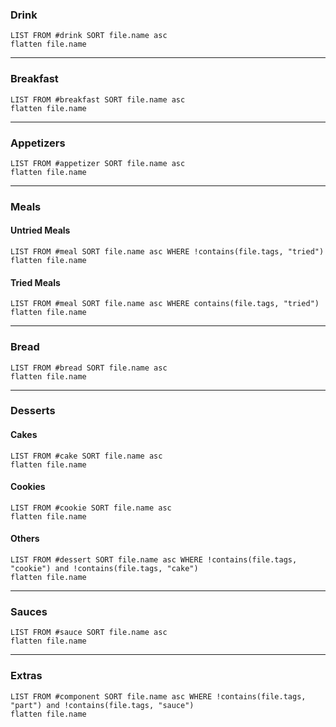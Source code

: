 ### Drink
```dataview
LIST FROM #drink SORT file.name asc
flatten file.name
```
___
### Breakfast
```dataview
LIST FROM #breakfast SORT file.name asc
flatten file.name
```
---
### Appetizers
```dataview
LIST FROM #appetizer SORT file.name asc
flatten file.name
```
---
### Meals

#### Untried Meals
```dataview
LIST FROM #meal SORT file.name asc WHERE !contains(file.tags, "tried")
flatten file.name
```
#### Tried Meals

```dataview
LIST FROM #meal SORT file.name asc WHERE contains(file.tags, "tried")
flatten file.name
```
---
### Bread
```dataview
LIST FROM #bread SORT file.name asc
flatten file.name
```
---
### Desserts
#### Cakes
```dataview
LIST FROM #cake SORT file.name asc
flatten file.name
```
#### Cookies
```dataview
LIST FROM #cookie SORT file.name asc
flatten file.name
```
#### Others
```dataview
LIST FROM #dessert SORT file.name asc WHERE !contains(file.tags, "cookie") and !contains(file.tags, "cake")
flatten file.name
```
---
### Sauces
```dataview
LIST FROM #sauce SORT file.name asc
flatten file.name
```
---
### Extras
```dataview
LIST FROM #component SORT file.name asc WHERE !contains(file.tags, "part") and !contains(file.tags, "sauce")
flatten file.name
```